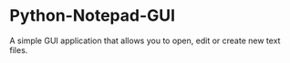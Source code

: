 # Python-Notepad-GUI
A simple GUI application that allows you to open, edit or create new text files.
